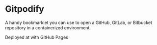 # Gitpodify

A handy bookmarklet you can use to open a GitHub, GitLab, or Bitbucket repository in a containerized environment.

Deployed at <a href="https://unrealapex.github.io/gitpodify/"></a> with GitHub Pages
